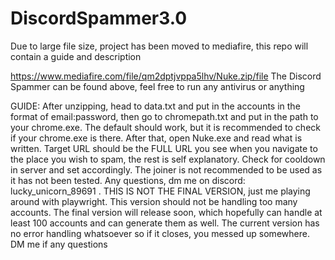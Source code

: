 # DiscordSpammer3.0
Due to large file size, project has been moved to mediafire, this repo will contain a guide and description


https://www.mediafire.com/file/qm2dptjvppa5lhv/Nuke.zip/file
The Discord Spammer can be found above, feel free to run any antivirus or anything

GUIDE:
After unzipping, head to data.txt and put in the accounts in the format of email:password, then go to chromepath.txt and put in the path to your chrome.exe. The default should work, but it is recommended to check if your chrome.exe is there. After that, open Nuke.exe and read what is written. Target URL should be the FULL URL you see when you navigate to the place you wish to spam, the rest is self explanatory. Check for cooldown in server and set accordingly. The joiner is not recommended to be used as it has not been tested. Any questions, dm me on discord: lucky_unicorn_89691 . THIS IS NOT THE FINAL VERSION, just me playing around with playwright. This version should not be handling too many accounts. The final version will release soon, which hopefully can handle at least 100 accounts and can generate them as well. The current version has no error handling whatsoever so if it closes, you messed up somewhere. DM me if any questions
